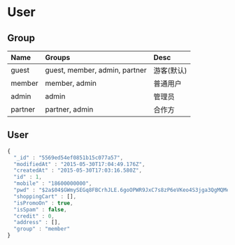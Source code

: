 # User

## Group

| Name    | Groups                        | Desc       |
|:--------|:------------------------------|:-----------|
| guest   | guest, member, admin, partner | 游客(默认) |
| member  | member, admin                 | 普通用户   |
| admin   | admin                         | 管理员     |
| partner | partner, admin                | 合作方     |

## User
```js
{
  "_id" : "5569ed54ef0851b15c077a57",
  "modifiedAt" : "2015-05-30T17:04:49.176Z",
  "createdAt" : "2015-05-30T17:03:16.580Z",
  "id" : 1,
  "mobile" : "18600000000",
  "pwd" : "$2a$04$GWmySEGq8FBCrhJLE.6goOPWR9JxC7s8zP6eVKeo4S3jga3QgMQMe",
  "shoppingCart" : [],
  "isPromoOn" : true,
  "isSpam" : false,
  "credit" : 0,
  "address" : [],
  "group" : "member"
}
```
